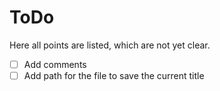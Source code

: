 # ToDo  

Here all points are listed, which are not yet clear.  

- [ ] Add comments  
- [ ] Add path for the file to save the current title
